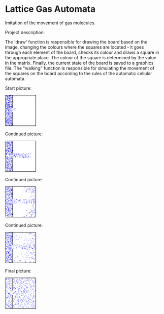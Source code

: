 # Lattice Gas Automata

Imitation of the movement of gas molecules.

Project description:

The 'draw' function is responsible for drawing the board based on the image, changing the colours where the squares are located - it goes through each element of the board, checks its colour and draws a square in the appropriate place. The colour of the square is determined by the value in the matrix. Finally, the current state of the board is saved to a graphics file.
The "walking" function is responsible for simulating the movement of the squares on the board according to the rules of the automatic cellular automata.

Start picture:

![1](https://github.com/weronikaabednarz/Lattice-Gas-Automata/blob/main/images/frame8.bmp)

Continued picture:

![2](https://github.com/weronikaabednarz/Lattice-Gas-Automata/blob/main/images/frame58.bmp)

Continued picture:

![3](https://github.com/weronikaabednarz/Lattice-Gas-Automata/blob/main/images/frame162.bmp)

Continued picture:

![4](https://github.com/weronikaabednarz/Lattice-Gas-Automata/blob/main/images/frame208.bmp)

Final picture:

![5](https://github.com/weronikaabednarz/Lattice-Gas-Automata/blob/main/images/frame862.bmp)
